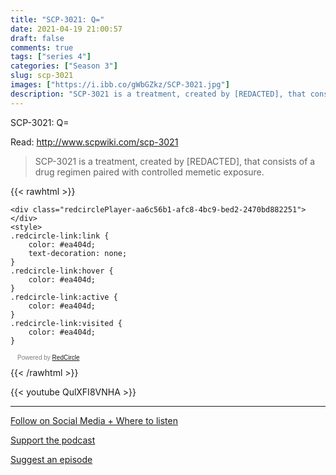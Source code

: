 ```yaml
---
title: "SCP-3021: Q="
date: 2021-04-19 21:00:57
draft: false
comments: true
tags: ["series 4"]
categories: ["Season 3"]
slug: scp-3021
images: ["https://i.ibb.co/gWbGZkz/SCP-3021.jpg"]
description: "SCP-3021 is a treatment, created by [REDACTED], that consists of a drug regimen paired with controlled memetic exposure."
---
```


SCP-3021: Q=

Read: http://www.scpwiki.com/scp-3021

> SCP-3021 is a treatment, created by [REDACTED], that consists of a drug regimen paired with controlled memetic exposure.

{{< rawhtml >}}
<script async defer onload="redcircleIframe();" src="https://api.podcache.net/embedded-player/sh/63705181-2bd5-4fc1-a869-6f5b27226efa/ep/aa6c56b1-afc8-4bc9-bed2-2470bd882251"></script>
    <div class="redcirclePlayer-aa6c56b1-afc8-4bc9-bed2-2470bd882251"></div>
    <style>
    .redcircle-link:link {
        color: #ea404d;
        text-decoration: none;
    }
    .redcircle-link:hover {
        color: #ea404d;
    }
    .redcircle-link:active {
        color: #ea404d;
    }
    .redcircle-link:visited {
        color: #ea404d;
    }
</style>
<p style="margin-top:3px;margin-left:11px;font-family: sans-serif;font-size: 10px; color: gray;">Powered by <a class="redcircle-link" href="https://redcircle.com?utm_source=rc_embedded_player&utm_medium=web&utm_campaign=embedded_v1">RedCircle</a></p>
{{< /rawhtml >}}

{{< youtube QulXFI8VNHA >}}

---

[Follow on Social Media + Where to listen](/links)

[Support the podcast](/support)

[Suggest an episode](/suggest)
